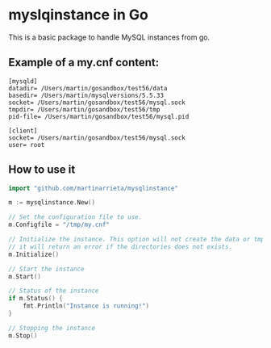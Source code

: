 # myslqinstance in Go

This is a basic package to handle MySQL instances from go.

## Example of a my.cnf content:

```
[mysqld]
datadir= /Users/martin/gosandbox/test56/data
basedir= /Users/martin/mysqlversions/5.5.33
socket= /Users/martin/gosandbox/test56/mysql.sock
tmpdir= /Users/martin/gosandbox/test56/tmp
pid-file= /Users/martin/gosandbox/test56/mysql.pid

[client]
socket= /Users/martin/gosandbox/test56/mysql.sock
user= root
```


## How to use it


```go
import "github.com/martinarrieta/mysqlinstance"

m := mysqlinstance.New()

// Set the configuration file to use.
m.Configfile = "/tmp/my.cnf"

// Initialize the instance. This option will not create the data or tmp directories,
// it will return an error if the directories does not exists.
m.Initialize()

// Start the instance
m.Start()

// Status of the instance
if m.Status() {
    fmt.Println("Instance is running!")
}

// Stopping the instance
m.Stop()
```
